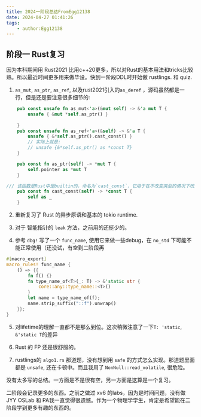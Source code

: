 ```yaml
---
title: 2024一阶段总结FromEgg12138
date: 2024-04-27 01:41:26
tags:
    - author:Egg12138
---
```


## 阶段一 Rust复习

因为本科期间用 Rust2021 比用c++20更多，所以对Rust的基本用法和tricks比较熟。所以最近时间更多用来做毕设。快到一阶段DDL时开始做 rustlings. 和 quiz.


1. `as_mut`, `as_ptr`, `as_ref`, 以及rust2021引入的`as_deref` ，源码虽然都是一行，但是还是要注意很多细节的:

```rust
    pub const unsafe fn as_mut<'a>(&mut self) -> &'a mut T {
        unsafe { &mut *self.as_ptr() } 
    
    }
    pub const unsafe fn as_ref<'a>(&self) -> &'a T {
        unsafe { &*self.as_ptr().cast_const() }
        // 实际上就是:
        // unsafe {&*self.as_ptr() as *const T}
    }

    pub const fn as_ptr(self) -> *mut T {
        self.pointer as *mut T
    }

/// 该函数是Rust中是builtin的，命名为`cast_const`，它用于在不改变类型的情况下改变常量性（constness）。 该函数接受一个指向类型`T`的常量指针`self`作为输入，并返回一个指向类型`T`的常量指针。 它不会在代码重构时默默地改变类型。此外，虽然在大多数情况下，`*mut T`类型可以自动转换为`*const T`类型，但为了与`*const T`上的`cast_mut`函数保持对称性，所以该函数仍然需要(GPT)。 该函数是`const`函数，可以在编译时常量上下文中被评估，也是`inline`函数，总是会被内联到调用处。 该函数的返回类型是`*const T`，其中`T`是函数接受的指针类型`self`所指向的类型。
    pub const fn cast_const(self) -> *const T {
        self as _
    }
```

2. 重新复习了 Rust 的异步原语和基本的 tokio runtime.

3. 对于 智能指针的 `leak` 方法，之前用的还挺少的。

4. 参考 `dbg!` 写了一个 `func_name`, 使用它来做一些debug，在 `no_std` 下可能不能正常使用（还没试，有空到二阶段再

```rust
#[macro_export]
macro_rules! func_name {
    () => {{
        fn f() {}
        fn type_name_of<T>(_: T) -> &'static str {
            core::any::type_name::<T>()
        }
        let name = type_name_of(f);
        name.strip_suffix("::f").unwrap()
    }};
}
```

5. 对lifetime的理解一直都不是那么到位。这次稍微注意了一下`T: 'static`, `&'static T`的差异

6. Rust 的 FP 还是很舒服的。

7. rustlings的 `algo1.rs` 那道题，没有想到用 `safe` 的方式怎么实现。那道题里面都是 `unsafe`, 还在卡顿中。而且我用了 `NonNull::read_volatile`, 很危险。

没有太多写的总结。一方面是不是很有空，另一方面是这算是一个复习。

二阶段会记录更多的东西。之前之做过 xv6 的labs，因为是时间问题，没有做 JYY OSLab 和 PA我一直觉得很遗憾。作为一个物理学学生，肯定是希望能在二阶段学到更多有趣的东西的。

